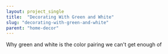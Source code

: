 ```yaml
---
layout: project_single
title:  "Decorating With Green and White"
slug: "decorating-with-green-and-white"
parent: "home-decor"
---
```

Why green and white is the color pairing we can't get enough of